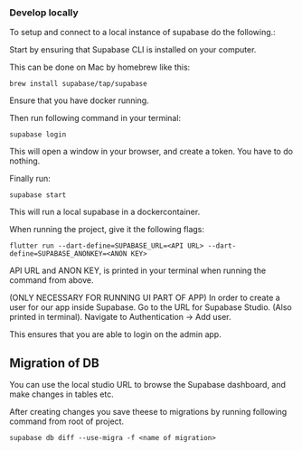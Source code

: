 ### Develop locally
To setup and connect to a local instance of supabase do the following.:

Start by ensuring that Supabase CLI is installed on your computer.

This can be done on Mac by homebrew like this:
```shell
brew install supabase/tap/supabase
```

Ensure that you have docker running.

Then run following command in your terminal:
```shell
supabase login
```
This will open a window in your browser, and create a token. You have to do nothing.

Finally run:
```shell
supabase start
```

This will run a local supabase in a dockercontainer.

When running the project, give it the following flags:

```shell
flutter run --dart-define=SUPABASE_URL=<API URL> --dart-define=SUPABASE_ANONKEY=<ANON KEY>
```
API URL and ANON KEY, is printed in your terminal when running the command from above.

(ONLY NECESSARY FOR RUNNING UI PART OF APP)
In order to create a user for our app inside Supabase. Go to the URL for Supabase Studio. (Also printed in terminal).
Navigate to Authentication -> Add user. 

This ensures that you are able to login on the admin app.

## Migration of DB
You can use the local studio URL to browse the Supabase dashboard, and make changes in tables etc.

After creating changes you save theese to migrations by running following command from root of project.

```shell
supabase db diff --use-migra -f <name of migration>
```